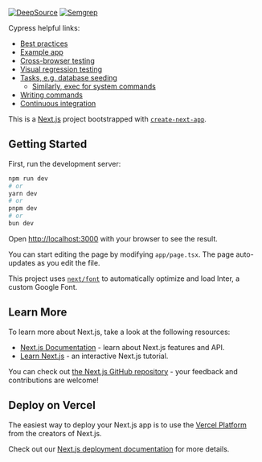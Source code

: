 [![DeepSource](https://app.deepsource.com/gh/radiantBear/Tasktix.svg/?label=active+issues&show_trend=true&token=M-Vsi4__XSjUWF4f_7gXjWc7)](https://app.deepsource.com/gh/radiantBear/Tasktix/)
[![Semgrep](https://github.com/radiantBear/Tasktix/actions/workflows/semgrep.yml/badge.svg)](https://github.com/radiantBear/Tasktix/actions/workflows/semgrep.yml)

Cypress helpful links:

- [Best practices](https://docs.cypress.io/app/core-concepts/best-practices)
- [Example app](https://github.com/cypress-io/cypress-realworld-app)
- [Cross-browser testing](https://docs.cypress.io/app/guides/cross-browser-testing)
- [Visual regression testing](https://docs.cypress.io/app/tooling/visual-testing)
- [Tasks, e.g. database seeding](https://docs.cypress.io/api/commands/task#Seed-a-database)
  - [Similarly, exec for system commands](https://docs.cypress.io/api/commands/exec)
- [Writing commands](https://docs.cypress.io/api/cypress-api/custom-commands)
- [Continuous integration](https://docs.cypress.io/app/continuous-integration/overview)

This is a [Next.js](https://nextjs.org/) project bootstrapped with [`create-next-app`](https://github.com/vercel/next.js/tree/canary/packages/create-next-app).

## Getting Started

First, run the development server:

```bash
npm run dev
# or
yarn dev
# or
pnpm dev
# or
bun dev
```

Open [http://localhost:3000](http://localhost:3000) with your browser to see the result.

You can start editing the page by modifying `app/page.tsx`. The page auto-updates as you edit the file.

This project uses [`next/font`](https://nextjs.org/docs/basic-features/font-optimization) to automatically optimize and load Inter, a custom Google Font.

## Learn More

To learn more about Next.js, take a look at the following resources:

- [Next.js Documentation](https://nextjs.org/docs) - learn about Next.js features and API.
- [Learn Next.js](https://nextjs.org/learn) - an interactive Next.js tutorial.

You can check out [the Next.js GitHub repository](https://github.com/vercel/next.js/) - your feedback and contributions are welcome!

## Deploy on Vercel

The easiest way to deploy your Next.js app is to use the [Vercel Platform](https://vercel.com/new?utm_medium=default-template&filter=next.js&utm_source=create-next-app&utm_campaign=create-next-app-readme) from the creators of Next.js.

Check out our [Next.js deployment documentation](https://nextjs.org/docs/deployment) for more details.
